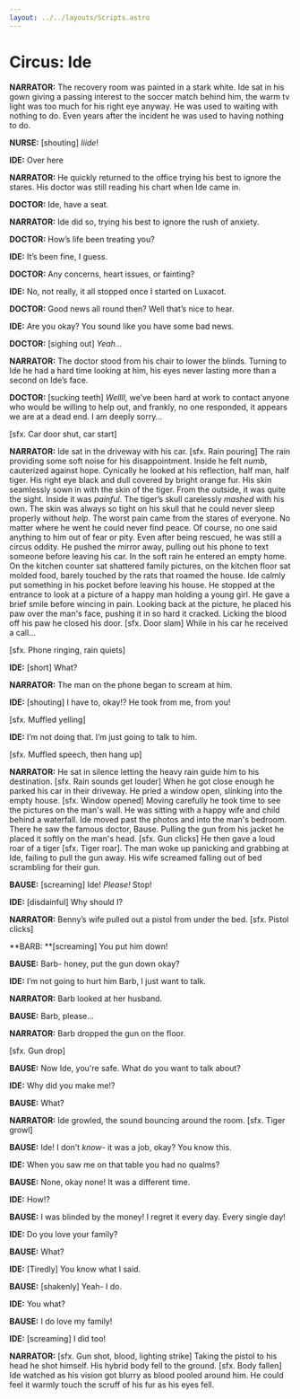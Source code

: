 ```yaml
---
layout: ../../layouts/Scripts.astro
---
```


# Circus: Ide

**NARRATOR:** The recovery room was painted in a stark white. Ide sat in his gown giving a passing interest to the soccer match behind him, the warm tv light was too much for his right eye anyway.  He was used to waiting with nothing to do. Even years after the incident he was used to having nothing to do. 

**NURSE:** [shouting] _Iiide_!

**IDE:** Over here

**NARRATOR:** He quickly returned to the office trying his best to ignore the stares. His doctor was still reading his chart when Ide came in. 

**DOCTOR:** Ide, have a seat.

**NARRATOR:** Ide did so, trying his best to ignore the rush of anxiety. 

**DOCTOR:** How’s life been treating you?

**IDE:** It’s been fine, I guess.

**DOCTOR:** Any concerns, heart issues, or fainting? 

**IDE:** No, not really, it all stopped once I started on Luxacot.

**DOCTOR:** Good news all round then? Well that’s nice to hear.

**IDE:** Are you okay? You sound like you have some bad news.

**DOCTOR:** [sighing out] _Yeah…_

**NARRATOR:** The doctor stood from his chair to lower the blinds. Turning to Ide he had a hard time looking at him, his eyes never lasting more than a second on Ide’s face. 

**DOCTOR:** [sucking teeth] _Wellll_, we’ve been hard at work to contact anyone who would be willing to help out, and frankly, no one responded, it appears we are at a dead end. I am deeply sorry…

[sfx. Car door shut, car start]

**NARRATOR:** Ide sat in the driveway with his car. [sfx. Rain pouring] The rain providing some soft noise for his disappointment. Inside he felt _numb_, cauterized against hope. Cynically he looked at his reflection, half man, half tiger. His right eye black and dull covered by bright orange fur. His skin seamlessly sown in with the skin of the tiger. From the outside, it was quite the sight. Inside it was _painful_. The tiger’s skull carelessly _mashed_ with his own. The skin was always so tight on his skull that he could never sleep properly without _help_. The worst pain came from the stares of everyone. No matter where he went he could never find peace. Of course, no one said anything to him out of fear or pity. Even after being rescued, he was still a circus oddity. He pushed the mirror away, pulling out his phone to text someone before leaving his car. In the soft rain he entered an empty home. On the kitchen counter sat shattered family pictures, on the kitchen floor sat molded food, barely touched by the rats that roamed the house. Ide calmly put something in his pocket before leaving his house. He stopped at the entrance to look at a picture of a happy man holding a young girl. He gave a brief smile before wincing in pain. Looking back at the picture, he placed his paw over the man's face, pushing it in so hard it cracked. Licking the blood off his paw he closed his door. [sfx. Door slam] While in his car he received a call... 

[sfx. Phone ringing, rain quiets]

**IDE:** [short] What? 

**NARRATOR:** The man on the phone began to scream at him. 

**IDE:** [shouting] I have to, okay!? He took from me, from you! 

[sfx. Muffled yelling]

**IDE:** I’m not doing that. I’m just going to talk to him.

[sfx. Muffled speech, then hang up]

**NARRATOR:** He sat in silence letting the heavy rain guide him to his destination. [sfx. Rain sounds get louder] When he got close enough he parked his car in their driveway. He pried a window open, slinking into the empty house. [sfx. Window opened] Moving carefully he took time to see the pictures on the man's wall. He was sitting with a happy wife and child behind a waterfall. Ide moved past the photos and into the man's bedroom. There he saw the famous doctor, Bause. Pulling the gun from his jacket he placed it softly on the man's head. [sfx. Gun clicks] He then gave a loud roar of a tiger [sfx. Tiger roar]. The man woke up panicking and grabbing at Ide, failing to pull the gun away. His wife screamed falling out of bed scrambling for their gun. 

**BAUSE:** [screaming] Ide! _Please!_ Stop!

**IDE:** [disdainful] Why should I? 

**NARRATOR:** Benny’s wife pulled out a pistol from under the bed. [sfx. Pistol clicks]

**BARB: **[screaming] You put him down!

**BAUSE:** Barb- honey, put the gun down okay?

**IDE:** I’m not going to hurt him Barb, I just want to talk.

**NARRATOR:** Barb looked at her husband. 

**BAUSE:** Barb, please… 

**NARRATOR:** Barb dropped the gun on the floor. 

[sfx. Gun drop] 

**BAUSE:** Now Ide, you're safe. What do you want to talk about?

**IDE:** Why did you make me!? 

**BAUSE:** What?

**NARRATOR:** Ide growled, the sound bouncing around the room. [sfx. Tiger growl]

**BAUSE:** Ide! I don’t _know-_ it was a job, okay? You know this. 

**IDE:** When you saw me on that table you had no qualms?

**BAUSE:** None, okay none! It was a different time.

**IDE:** How!?

**BAUSE:** I was blinded by the money! I regret it every day. Every single day!

**IDE:** Do you love your family?

**BAUSE:** What?

**IDE:** [Tiredly] You know what I said.

**BAUSE:** [shakenly] Yeah- I do.

**IDE:** You what? 

**BAUSE:** I do love my family! 

**IDE:** [screaming] I did too!

**NARRATOR:** [sfx. Gun shot, blood, lighting strike] Taking the pistol to his head he shot himself. His hybrid body fell to the ground. [sfx. Body fallen] Ide watched as his vision got blurry as blood pooled around him. He could feel it warmly touch the scruff of his fur as his eyes fell.